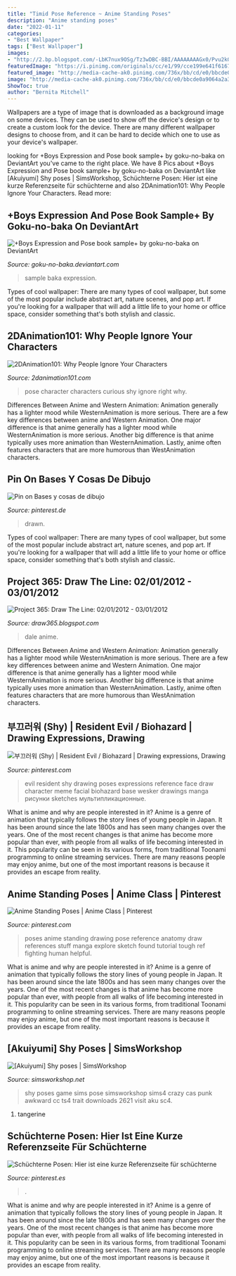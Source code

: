 ```yaml
---
title: "Timid Pose Reference ~ Anime Standing Poses"
description: "Anime standing poses"
date: "2022-01-11"
categories:
- "Best Wallpaper"
tags: ["Best Wallpaper"]
images:
- "http://2.bp.blogspot.com/-LbK7nux9OSg/Tz3wDBC-BBI/AAAAAAAAGx0/Pvu2kGrXgGg/s400/1716dale.jpg"
featuredImage: "https://i.pinimg.com/originals/cc/e1/99/cce199e641f6167f14230021e54794cc.png"
featured_image: "http://media-cache-ak0.pinimg.com/736x/bb/cd/e0/bbcde0a9064a2a358091a2c113869eba.jpg"
image: "http://media-cache-ak0.pinimg.com/736x/bb/cd/e0/bbcde0a9064a2a358091a2c113869eba.jpg"
ShowToc: true
author: "Bernita Mitchell"
---
```



Wallpapers are a type of image that is downloaded as a background image on some devices. They can be used to show off the device's design or to create a custom look for the device. There are many different wallpaper designs to choose from, and it can be hard to decide which one to use as your device's wallpaper.

	

		
looking for +Boys Expression and Pose book sample+ by goku-no-baka on DeviantArt you've came to the right place. We have 8 Pics about +Boys Expression and Pose book sample+ by goku-no-baka on DeviantArt like [Akuiyumi] Shy poses | SimsWorkshop, Schüchterne Posen: Hier ist eine kurze Referenzseite für schüchterne and also 2DAnimation101: Why People Ignore Your Characters. Read more:
		
    
## +Boys Expression And Pose Book Sample+ By Goku-no-baka On DeviantArt

<img loading=lazy src="https://pre00.deviantart.net/81c2/th/pre/f/2014/337/b/d/_boys_expression_and_pose_book_sample__by_goku_no_baka-d88kz1q.jpg" onerror="this.onerror=null;this.src='https://tse2.mm.bing.net/th?id=OIP.g-RHvhRJTAgxQtfLxJqF4AHaFa&amp;pid=15.1';" alt="+Boys Expression and Pose book sample+ by goku-no-baka on DeviantArt">

_Source: goku-no-baka.deviantart.com_

>sample baka expression. 

	

Types of cool wallpaper:
There are many types of cool wallpaper, but some of the most popular include abstract art, nature scenes, and pop art. If you're looking for a wallpaper that will add a little life to your home or office space, consider something that's both stylish and classic.

    
## 2DAnimation101: Why People Ignore Your Characters

<img loading=lazy src="https://www.2danimation101.com/IMG/Secret-to-pose-irresitible-characters/1015-DRAW-CURIOUS-WRONG-RIGHT.png" onerror="this.onerror=null;this.src='https://tse3.mm.bing.net/th?id=OIP.05EcOuFkg1F70hSrCRpd4wHaHo&amp;pid=15.1';" alt="2DAnimation101: Why People Ignore Your Characters">

_Source: 2danimation101.com_

>pose character characters curious shy ignore right why. 

	

Differences Between Anime and Western Animation: Animation generally has a lighter mood while WesternAnimation is more serious.
There are a few key differences between anime and Western Animation. One major difference is that anime generally has a lighter mood while WesternAnimation is more serious. Another big difference is that anime typically uses more animation than WesternAnimation. Lastly, anime often features characters that are more humorous than WestAnimation characters.

    
## Pin On Bases Y Cosas De Dibujo

<img loading=lazy src="https://i.pinimg.com/originals/e3/70/e3/e370e30825531ffe7253ff8df9a78544.jpg" onerror="this.onerror=null;this.src='https://tse4.mm.bing.net/th?id=OIP.BOLfZh0Nmc9coF1M8VGvtgHaLH&amp;pid=15.1';" alt="Pin on Bases y cosas de dibujo">

_Source: pinterest.de_

>drawn. 

	

Types of cool wallpaper:
There are many types of cool wallpaper, but some of the most popular include abstract art, nature scenes, and pop art. If you're looking for a wallpaper that will add a little life to your home or office space, consider something that's both stylish and classic.

    
## Project 365: Draw The Line: 02/01/2012 - 03/01/2012

<img loading=lazy src="http://2.bp.blogspot.com/-LbK7nux9OSg/Tz3wDBC-BBI/AAAAAAAAGx0/Pvu2kGrXgGg/s400/1716dale.jpg" onerror="this.onerror=null;this.src='https://tse3.mm.bing.net/th?id=OIP.HzsmWcQcQ2N3YlpuetJepQD5Es&amp;pid=15.1';" alt="Project 365: Draw The Line: 02/01/2012 - 03/01/2012">

_Source: draw365.blogspot.com_

>dale anime. 

	

Differences Between Anime and Western Animation: Animation generally has a lighter mood while WesternAnimation is more serious.
There are a few key differences between anime and Western Animation. One major difference is that anime generally has a lighter mood while WesternAnimation is more serious. Another big difference is that anime typically uses more animation than WesternAnimation. Lastly, anime often features characters that are more humorous than WestAnimation characters.

    
## 부끄러워 (Shy) | Resident Evil / Biohazard | Drawing Expressions, Drawing

<img loading=lazy src="https://i.pinimg.com/originals/cc/e1/99/cce199e641f6167f14230021e54794cc.png" onerror="this.onerror=null;this.src='https://tse2.mm.bing.net/th?id=OIP.aG6pExjzGDxks9uNlQ_UBAHaHY&amp;pid=15.1';" alt="부끄러워 (Shy) | Resident Evil / Biohazard | Drawing expressions, Drawing">

_Source: pinterest.com_

>evil resident shy drawing poses expressions reference face draw character meme facial biohazard base wesker drawings manga рисунки sketches мультипликационные. 

	

What is anime and why are people interested in it?
Anime is a genre of animation that typically follows the story lines of young people in Japan. It has been around since the late 1800s and has seen many changes over the years. One of the most recent changes is that anime has become more popular than ever, with people from all walks of life becoming interested in it. This popularity can be seen in its various forms, from traditional Toonami programming to online streaming services. There are many reasons people may enjoy anime, but one of the most important reasons is because it provides an escape from reality.

    
## Anime Standing Poses | Anime Class | Pinterest

<img loading=lazy src="http://media-cache-ak0.pinimg.com/736x/bb/cd/e0/bbcde0a9064a2a358091a2c113869eba.jpg" onerror="this.onerror=null;this.src='https://tse2.mm.bing.net/th?id=OIP.wT0c3USu-6SLoel_KsvIAQHaHs&amp;pid=15.1';" alt="Anime Standing Poses | Anime Class | Pinterest">

_Source: pinterest.com_

>poses anime standing drawing pose reference anatomy draw references stuff manga explore sketch found tutorial tough ref fighting human helpful. 

	

What is anime and why are people interested in it?
Anime is a genre of animation that typically follows the story lines of young people in Japan. It has been around since the late 1800s and has seen many changes over the years. One of the most recent changes is that anime has become more popular than ever, with people from all walks of life becoming interested in it. This popularity can be seen in its various forms, from traditional Toonami programming to online streaming services. There are many reasons people may enjoy anime, but one of the most important reasons is because it provides an escape from reality.

    
## [Akuiyumi] Shy Poses | SimsWorkshop

<img loading=lazy src="http://simsworkshop.net/attachments/akuiyumi-pose-03-shy-in-game-jpg.1557/" onerror="this.onerror=null;this.src='https://tse3.mm.bing.net/th?id=OIP.edZYna7sv3LCCR0bLUXQFAHaEu&amp;pid=15.1';" alt="[Akuiyumi] Shy poses | SimsWorkshop">

_Source: simsworkshop.net_

>shy poses game sims pose simsworkshop sims4 crazy cas punk awkward cc ts4 trait downloads 2621 visit aku sc4. 

	

1. tangerine 

    
## Schüchterne Posen: Hier Ist Eine Kurze Referenzseite Für Schüchterne

<img loading=lazy src="https://i.pinimg.com/736x/eb/f1/2c/ebf12c3a1f88e2ccab6241f21d2ff058.jpg" onerror="this.onerror=null;this.src='https://tse3.mm.bing.net/th?id=OIP.cwC8loqXLj-H7Faj9OPZsgHaLH&amp;pid=15.1';" alt="Schüchterne Posen: Hier ist eine kurze Referenzseite für schüchterne">

_Source: pinterest.es_

>. 

	

What is anime and why are people interested in it?
Anime is a genre of animation that typically follows the story lines of young people in Japan. It has been around since the late 1800s and has seen many changes over the years. One of the most recent changes is that anime has become more popular than ever, with people from all walks of life becoming interested in it. This popularity can be seen in its various forms, from traditional Toonami programming to online streaming services. There are many reasons people may enjoy anime, but one of the most important reasons is because it provides an escape from reality.

